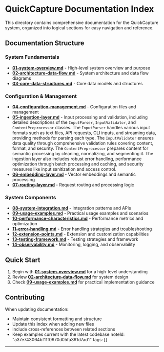 # QuickCapture Documentation Index

This directory contains comprehensive documentation for the QuickCapture system, organized into logical sections for easy navigation and reference.

## Documentation Structure

### System Fundamentals
- **[01-system-overview.md](01-system-overview.md)** - High-level system overview and purpose
- **[02-architecture-data-flow.md](02-architecture-data-flow.md)** - System architecture and data flow diagrams
- **[03-core-data-structures.md](03-core-data-structures.md)** - Core data models and structures

### Configuration & Management
- **[04-configuration-management.md](04-configuration-management.md)** - Configuration files and management
- **[05-ingestion-layer.md](05-ingestion-layer.md)** - Input processing and validation, including detailed descriptions of the `InputParser`, `InputValidator`, and `ContentPreprocessor` classes. The `InputParser` handles various input formats such as text files, API requests, CLI inputs, and streaming data, providing methods for parsing each type. The `InputValidator` ensures data quality through comprehensive validation rules covering content, format, and security. The `ContentPreprocessor` prepares content for semantic processing by cleaning, normalizing, and segmenting it. The ingestion layer also includes robust error handling, performance optimization through batch processing and caching, and security measures like input sanitization and access control.
- **[06-embedding-layer.md](06-embedding-layer.md)** - Vector embeddings and semantic processing
- **[07-routing-layer.md](07-routing-layer.md)** - Request routing and processing logic

### System Components
- **[08-system-integration.md](08-system-integration.md)** - Integration patterns and APIs
- **[09-usage-examples.md](09-usage-examples.md)** - Practical usage examples and scenarios
- **[10-performance-characteristics.md](10-performance-characteristics.md)** - Performance metrics and optimization
- **[11-error-handling.md](11-error-handling.md)** - Error handling strategies and troubleshooting
- **[12-extension-points.md](12-extension-points.md)** - Extension and customization capabilities
- **[13-testing-framework.md](13-testing-framework.md)** - Testing strategies and framework
- **[14-observability.md](14-observability.md)** - Monitoring, logging, and observability

## Quick Start

1. Begin with **[01-system-overview.md](01-system-overview.md)** for a high-level understanding
2. Review **[02-architecture-data-flow.md](02-architecture-data-flow.md)** for system design
3. Check **[09-usage-examples.md](09-usage-examples.md)** for practical implementation guidance

## Contributing

When updating documentation:
- Maintain consistent formatting and structure
- Update this index when adding new files
- Include cross-references between related sections
- Keep examples current with the latest codebase 
noteId: "a37e743064bf11f0970d05fa391d7ad1"
tags: []

---

 